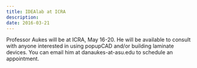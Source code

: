 ```yaml
---
title: IDEAlab at ICRA
description:
date: 2016-03-21
---
```


Professor Aukes will be at ICRA, May 16-20.  He will be available to consult with anyone interested in using popupCAD and/or building laminate devices.  You can email him at danaukes-at-asu.edu to schedule an appointment.
